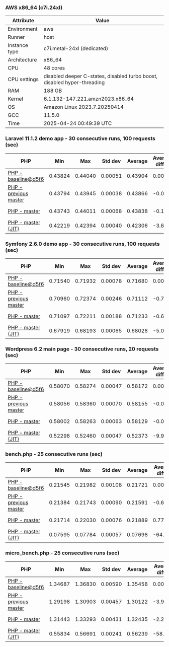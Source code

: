 ### AWS x86_64 (c7i.24xl)

|  Attribute    |     Value      |
|---------------|----------------|
| Environment   |aws|
| Runner        |host|
| Instance type |c7i.metal-24xl (dedicated)|
| Architecture  |x86_64
| CPU           |48 cores|
| CPU settings  |disabled deeper C-states, disabled turbo boost, disabled hyper-threading|
| RAM           |188 GB|
| Kernel        |6.1.132-147.221.amzn2023.x86_64|
| OS            |Amazon Linux 2023.7.20250414|
| GCC           |11.5.0|
| Time          |2025-04-24 00:49:39 UTC|

### Laravel 11.1.2 demo app - 30 consecutive runs, 100 requests (sec)

|     PHP     |     Min     |     Max     |    Std dev   |   Average  |  Average diff % |   Median   | Median diff % |     Memory    |
|-------------|-------------|-------------|--------------|------------|-----------------|------------|---------------|---------------|
|[PHP - baseline@d5f6](https://github.com/php/php-src/commit/d5f6e56610)|0.43824|0.44040|0.00051|0.43904|0.00%|0.43895|0.00%|41.84 MB|
|[PHP - previous master](https://github.com/php/php-src/commit/7ac1b0c917)|0.43794|0.43945|0.00038|0.43866|-0.09%|0.43857|-0.09%|41.98 MB|
|[PHP - master](https://github.com/php/php-src/commit/4f3244351d)|0.43743|0.44011|0.00068|0.43838|-0.15%|0.43827|-0.16%|41.98 MB|
|[PHP - master (JIT)](https://github.com/php/php-src/commit/4f3244351d)|0.42219|0.42394|0.00040|0.42306|-3.64%|0.42310|-3.61%|50.85 MB|

### Symfony 2.6.0 demo app - 30 consecutive runs, 100 requests (sec)

|     PHP     |     Min     |     Max     |    Std dev   |   Average  |  Average diff % |   Median   | Median diff % |     Memory    |
|-------------|-------------|-------------|--------------|------------|-----------------|------------|---------------|---------------|
|[PHP - baseline@d5f6](https://github.com/php/php-src/commit/d5f6e56610)|0.71540|0.71932|0.00078|0.71680|0.00%|0.71676|0.00%|37.50 MB|
|[PHP - previous master](https://github.com/php/php-src/commit/7ac1b0c917)|0.70960|0.72374|0.00246|0.71112|-0.79%|0.71058|-0.86%|37.63 MB|
|[PHP - master](https://github.com/php/php-src/commit/4f3244351d)|0.71097|0.72211|0.00188|0.71233|-0.62%|0.71198|-0.67%|37.63 MB|
|[PHP - master (JIT)](https://github.com/php/php-src/commit/4f3244351d)|0.67919|0.68193|0.00065|0.68028|-5.09%|0.68023|-5.10%|44.60 MB|

### Wordpress 6.2 main page - 30 consecutive runs, 20 requests (sec)

|     PHP     |     Min     |     Max     |    Std dev   |   Average  |  Average diff % |   Median   | Median diff % |     Memory    |
|-------------|-------------|-------------|--------------|------------|-----------------|------------|---------------|---------------|
|[PHP - baseline@d5f6](https://github.com/php/php-src/commit/d5f6e56610)|0.58070|0.58274|0.00047|0.58172|0.00%|0.58178|0.00%|43.05 MB|
|[PHP - previous master](https://github.com/php/php-src/commit/7ac1b0c917)|0.58056|0.58360|0.00070|0.58155|-0.03%|0.58136|-0.07%|43.03 MB|
|[PHP - master](https://github.com/php/php-src/commit/4f3244351d)|0.58002|0.58263|0.00063|0.58129|-0.07%|0.58133|-0.08%|43.03 MB|
|[PHP - master (JIT)](https://github.com/php/php-src/commit/4f3244351d)|0.52298|0.52460|0.00047|0.52373|-9.97%|0.52368|-9.99%|62.14 MB|

### bench.php - 25 consecutive runs (sec)

|     PHP     |     Min     |     Max     |    Std dev   |   Average  |  Average diff % |   Median   | Median diff % |     Memory    |
|-------------|-------------|-------------|--------------|------------|-----------------|------------|---------------|---------------|
|[PHP - baseline@d5f6](https://github.com/php/php-src/commit/d5f6e56610)|0.21545|0.21982|0.00108|0.21721|0.00%|0.21729|0.00%|26.22 MB|
|[PHP - previous master](https://github.com/php/php-src/commit/7ac1b0c917)|0.21384|0.21743|0.00090|0.21591|-0.60%|0.21581|-0.68%|26.24 MB|
|[PHP - master](https://github.com/php/php-src/commit/4f3244351d)|0.21714|0.22030|0.00076|0.21889|0.77%|0.21887|0.72%|26.24 MB|
|[PHP - master (JIT)](https://github.com/php/php-src/commit/4f3244351d)|0.07595|0.07784|0.00057|0.07698|-64.56%|0.07704|-64.55%|27.40 MB|

### micro_bench.php - 25 consecutive runs (sec)

|     PHP     |     Min     |     Max     |    Std dev   |   Average  |  Average diff % |   Median   | Median diff % |     Memory    |
|-------------|-------------|-------------|--------------|------------|-----------------|------------|---------------|---------------|
|[PHP - baseline@d5f6](https://github.com/php/php-src/commit/d5f6e56610)|1.34687|1.36830|0.00590|1.35458|0.00%|1.35193|0.00%|20.48 MB|
|[PHP - previous master](https://github.com/php/php-src/commit/7ac1b0c917)|1.29198|1.30903|0.00457|1.30122|-3.94%|1.30070|-3.79%|20.50 MB|
|[PHP - master](https://github.com/php/php-src/commit/4f3244351d)|1.31443|1.33293|0.00431|1.32435|-2.23%|1.32418|-2.05%|20.50 MB|
|[PHP - master (JIT)](https://github.com/php/php-src/commit/4f3244351d)|0.55834|0.56691|0.00241|0.56239|-58.48%|0.56260|-58.39%|21.82 MB|

